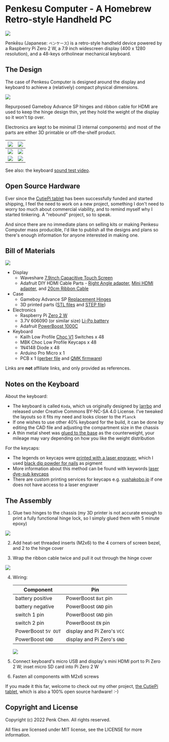 # Penkesu Computer - A Homebrew Retro-style Handheld PC

![](https://github.com/penk/penkesu/raw/master/gallery/penkesu.computer-heroshot.jpg)

Penkēsu (Japanese: `ペンケース`) is a retro-style handheld device powered by a Raspberry Pi Zero 2 W, a 7.9 inch widescreen display (400 x 1280 resolution), and a 48-keys ortholinear mechanical keyboard.

## The Design 

The case of Penkesu Computer is designed around the display and keyboard to achieve a (relatively) compact physical dimensions.

![](https://github.com/penk/penkesu/raw/master/gallery/penkesu.computer-design-1.png)

Repurposed Gameboy Advance SP hinges and ribbon cable for HDMI are used to keep the hinge design thin, yet they hold the weight of the display so it won't tip over.

Electronics are kept to be minimal (3 internal components) and most of the parts are either 3D printable or off-the-shelf product.

| ![](https://github.com/penk/penkesu/raw/master/gallery/penkesu.computer-1.jpg) | ![](https://github.com/penk/penkesu/raw/master/gallery/penkesu.computer-2.jpg) | 
|-----------------------------|-----------------------------|
| ![](https://github.com/penk/penkesu/raw/master/gallery/penkesu.computer-5.jpg) | ![](https://github.com/penk/penkesu/raw/master/gallery/penkesu.computer-4.jpg) | 
| ![](https://github.com/penk/penkesu/raw/master/gallery/penkesu.computer-3.jpg) | ![](https://github.com/penk/penkesu/raw/master/gallery/penkesu.computer-6.jpg) | 

See also: the keyboard [sound test video](https://twitter.com/penk/status/1492715339997925376).

## Open Source Hardware 

Ever since the [CutiePi tablet](https://cutiepi.io) has been successfully funded and started shipping, I feel the need to work on a new project, something I don't need to worry too much about commercial viability, and to remind myself why I started tinkering. A "rebound" project, so to speak. 

And since there are no immediate plans on selling kits or making Penkesu Computer mass producible, I'd like to publish all the designs and plans so there's enough information for anyone interested in making one. 

## Bill of Materials 

![](https://github.com/penk/penkesu/raw/master/gallery/penkesu.computer-parts.png)

- Display 
    - Waveshare [7.9inch Capacitive Touch Screen](https://www.waveshare.com/7.9inch-HDMI-LCD.htm)
    - Adafruit DIY HDMI Cable Parts - [Right Angle adapter](https://www.adafruit.com/product/3550), [Mini HDMI adapter](https://www.adafruit.com/product/3552), and [20cm Ribbon Cable](https://www.adafruit.com/product/3561)
- Case 
    - Gameboy Advance SP [Replacement Hinges](https://amazon.com/dp/B00YCEOXIK)
    - 3D printed parts ([STL files](https://github.com/penk/penkesu/tree/master/stl) and [STEP file](https://github.com/penk/penkesu/tree/master/step)) 
- Electronics 
    - Raspberry Pi [Zero 2 W](https://www.raspberrypi.com/products/raspberry-pi-zero-2-w/)
    - 3.7V 606090 (or similar size) [Li-Po battery](https://www.aliexpress.com/wholesale?SearchText=606090+battery)
    - Adafruit [PowerBoost 1000C](https://www.adafruit.com/product/2465)
- Keyboard 
    - Kailh Low Profile [Choc V1](http://www.kailh.com/en/Products/Ks/CS/319.html) Switches x 48
    - MBK Choc Low Profile Keycaps x 48
    - 1N4148 Diode x 48 
    - Arduino Pro Micro x 1
    - PCB x 1 ([gerber file](https://github.com/larrbo/odd-rocket/blob/master/koda/koda_no%20silk.zip) and [QMK firmware](https://github.com/penk/penkesu/tree/master/firmware))

Links are **not** affiliate links, and only provided as references. 

## Notes on the Keyboard

About the keyboard: 

- The keyboard is called `Koda`, which us originally designed by [larrbo](https://github.com/larrbo/odd-rocket/) and released under Creative Commons BY-NC-SA 4.0 License. I've tweaked the layouts so it fits my need and looks closer to the `Planck`
- If one wishes to use other 40% keyboard for the build, it can be done by editing the CAD file and adjusting the compartment size in the chassis
- A thin metal sheet was [glued to the base](https://twitter.com/penk/status/1489810591628034048) as the counterweight, your mileage may vary depending on how you like the weight distribution

For the keycaps: 

- The legends on keycaps were [printed with a laser engraver](https://twitter.com/penk/status/1477140916565843968), which I used [black dip powder for nails](https://twitter.com/penk/status/1475763655212138499) as pigment 
- More information about this method can be found with keywords [laser dye-sub keycaps](https://www.youtube.com/watch?v=qqAspFVRZNk) 
- There are custom printing services for keycaps e.g. [yushakobo.jp](https://shop.yushakobo.jp/collections/services/products/keycap-laser-marking) if one does not have access to a laser engraver

## The Assembly 

1. Glue two hinges to the chassis (my 3D printer is not accurate enough to print a fully functional hinge lock, so I simply glued them with 5 minute epoxy) 

  ![](https://github.com/penk/penkesu/raw/master/gallery/penkesu.computer-assembly-hinge.jpg)

2. Add heat-set threaded inserts (M2x6) to the 4 corners of screen bezel, and 2 to the hinge cover

3. Wrap the ribbon cable twice and pull it out through the hinge cover

  ![](https://github.com/penk/penkesu/raw/master/gallery/penkesu.computer-assembly-cable.jpg)

4. Wiring: 

    | Component | Pin | 
    |-----------|--------|
    | battery positive | PowerBoost `Bat` pin |
    | battery negative | PowerBoost `GND` pin | 
    | switch 1 pin | PowerBoost `GND` pin | 
    | switch 2 pin | PowerBoost `EN` pin | 
    | PowerBoost `5V OUT` | display and Pi Zero's `VCC` | 
    | PowerBoost `GND` | display and Pi Zero's `GND` |

    ![](https://github.com/penk/penkesu/raw/master/gallery/penkesu.computer-assembly-wiring.jpg) 

5. Connect keyboard's micro USB and display's mini HDMI port to Pi Zero 2 W; inset micro SD card into Pi Zero 2 W 
6. Fasten all components with M2x6 screws 

If you made it this far, welcome to check out my other project, [the CutiePi tablet](http://cutiepi.io), which is also a 100% open source hardware! :-)

## Copyright and License

Copyright (c) 2022 Penk Chen. All rights reserved.

All files are licensed under MIT license, see the LICENSE for more information.
